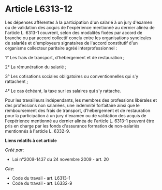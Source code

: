 # Article L6313-12

Les dépenses afférentes à la participation d'un salarié à un jury d'examen ou de validation des acquis de l'expérience
mentionné au dernier alinéa de l'article L. 6313-1 couvrent, selon des modalités fixées par accord de branche ou par accord
collectif conclu entre les organisations syndicales de salariés et d'employeurs signataires de l'accord constitutif d'un
organisme collecteur paritaire agréé interprofessionnel : 

1° Les frais de transport, d'hébergement et de restauration ; 

2° La rémunération du salarié ; 

3° Les cotisations sociales obligatoires ou conventionnelles qui s'y rattachent ; 

4° Le cas échéant, la taxe sur les salaires qui s'y rattache. 

Pour les travailleurs indépendants, les membres des professions libérales et des professions non salariées, une indemnité
forfaitaire ainsi que le remboursement des frais de transport, d'hébergement et de restauration pour la participation à un
jury d'examen ou de validation des acquis de l'expérience mentionné au dernier alinéa de l'article L. 6313-1 peuvent être
pris en charge par les fonds d'assurance formation de non-salariés mentionnés à l'article L. 6332-9.

**Liens relatifs à cet article**

_Créé par_:

  - Loi n°2009-1437 du 24 novembre 2009 - art. 20

_Cite_:

  - Code du travail - art. L6313-1
  - Code du travail - art. L6332-9
